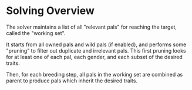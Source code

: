 # Solving Overview

The solver maintains a list of all "relevant pals" for reaching the target, called the "working set".

It starts from all owned pals and wild pals (if enabled), and performs some "pruning" to filter out duplicate and irrelevant pals. This first pruning looks for at least one of each pal, each gender, and each subset of the desired traits.

Then, for each breeding step, all pals in the working set are combined as parent to produce pals which inherit the desired traits. 